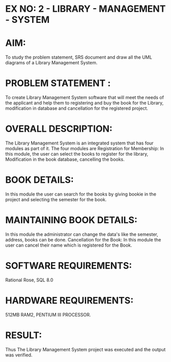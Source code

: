 # EX NO: 2 - LIBRARY - MANAGEMENT - SYSTEM 


# AIM:
To study the problem statement, SRS document and draw all the UML diagrams of a Library Management System.
# PROBLEM STATEMENT :
To create Library Management System software that will meet the needs of the applicant and help them to registering and buy the book for the Library, modification in database and cancellation for the registered project.
# OVERALL DESCRIPTION:
The Library Management System is an integrated system that has four modules as part of it. The four modules are
Registration for Membership:
In this module, the user can select the books to register for the library, Modification in the book database, cancelling the books.
# BOOK DETAILS:
In this module the user can search for the books by giving bookie in the project and selecting the semester for the book.
# MAINTAINING BOOK DETAILS:
In this module the administrator can change the data's like the semester, address, books can be done.
Cancellation for the Book:
In this module the user can cancel their name which is registered for the Book.
# SOFTWARE REQUIREMENTS:
Rational Rose,
SQL 8.0
# HARDWARE REQUIREMENTS:
512MB RAM2, PENTIUM III PROCESSOR.














# RESULT:
Thus The Library Management System project was executed and the output was verified.
